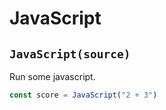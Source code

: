# JavaScript

## `JavaScript(source)`

Run some javascript.

```javascript
const score = JavaScript("2 + 3")
```
